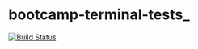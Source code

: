 # bootcamp-terminal-tests_
[![Build Status](https://travis-ci.org/Ishmael-sikhikhi/bootcamp-terminal-tests_.svg?branch=main)](https://travis-ci.org/Ishmael-sikhikhi/bootcamp-terminal-tests_)
